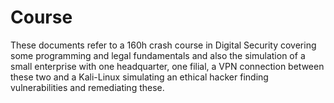 # Course
These documents refer to a 160h crash course in Digital Security covering some programming and legal fundamentals 
and also the simulation of a small enterprise with one headquarter, one filial, a VPN connection between these two
and a Kali-Linux simulating an ethical hacker finding vulnerabilities and remediating these.
